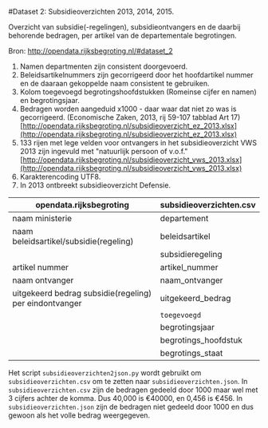 #Dataset 2: Subsidieoverzichten 2013, 2014, 2015.

Overzicht van subsidie(-regelingen), subsidieontvangers en de daarbij behorende bedragen, per artikel van de departementale begrotingen.

Bron: http://opendata.rijksbegroting.nl/#dataset_2

1. Namen departmenten zijn consistent doorgevoerd.
2. Beleidsartikelnummers zijn gecorrigeerd door het hoofdartikel nummer en de daaraan gekoppelde naam consistent te gebruiken.
3. Kolom toegevoegd begrotingshoofdstukken (Romeinse cijfer en namen) en begrotingsjaar.
4. Bedragen worden aangeduid x1000 - daar waar dat niet zo was is gecorrigeerd. (Economische Zaken, 2013, rij 59-107 tabblad Art 17) [http://opendata.rijksbegroting.nl/subsidieoverzicht_ez_2013.xlsx](http://opendata.rijksbegroting.nl/subsidieoverzicht_ez_2013.xlsx)
5. 133 rijen met lege velden voor ontvangers in het subsidieoverzicht VWS 2013 zijn ingevuld met "natuurlijk persoon of v.o.f." [http://opendata.rijksbegroting.nl/subsidieoverzicht_vws_2013.xlsx](http://opendata.rijksbegroting.nl/subsidieoverzicht_vws_2013.xlsx)
6. Karakterencoding UTF8.
7. In 2013 ontbreekt subsidieoverzicht Defensie.


| opendata.rijksbegroting                                 | subsidieoverzichten.csv | 
| --------------------------------------------------------|-------------------------| 
| naam ministerie                                         | departement             |
| naam beleidsartikel/subsidie(regeling)                  | beleidsartikel          |  
|                                                         | subsidieregeling        |
| artikel nummer                                          | artikel_nummer          |
| naam ontvanger                                          | naam_ontvanger          |
| uitgekeerd bedrag subsidie(regeling) per eindontvanger  | uitgekeerd_bedrag       |
|                                                         | `toegevoegd`            |
|                                                         | begrotingsjaar          |
|                                                         | begrotings_hoofdstuk    |
|                                                         | begrotings_staat        |


Het script `subsidieoverzichten2json.py` wordt gebruikt om `subsidieoverzichten.csv` om te zetten naar `subsidieoverzichten.json`. In `subsidieoverzichten.csv` zijn de bedragen gedeeld door 1000 maar wel met 3 cijfers achter de komma. Dus 40,000 is €40000, en 0,456 is €456. In `subsidieoverzichten.json` zijn de bedragen niet gedeeld door 1000 en dus gewoon als het volle bedrag weergegeven.
